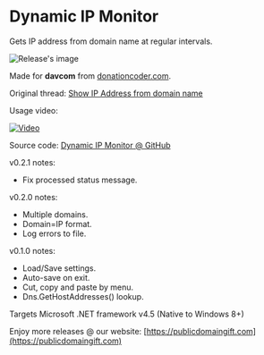 # Dynamic IP Monitor
Gets IP address from domain name at regular intervals.

![Release's image](https://user-images.githubusercontent.com/54631779/101435583-f939a100-38e2-11eb-9e6d-182189dbfed3.png)

Made for **davcom** from [donationcoder.com](https://www.donationcoder.com).

Original thread: [Show IP Address from domain name](https://www.donationcoder.com/forum/index.php?topic=50589.0)

Usage video:

[![Video](http://img.youtube.com/vi/cI4cCmKv9Ks/0.jpg)](http://www.youtube.com/watch?v=cI4cCmKv9Ks "Usage video")

Source code: [Dynamic IP Monitor @ GitHub](https://github.com/publicdomain/dynamic-ip-monitor)

v0.2.1 notes:
- Fix processed status message.

v0.2.0 notes:
- Multiple domains.
- Domain=IP format.
- Log errors to file.

v0.1.0 notes:
- Load/Save settings.
- Auto-save on exit.
- Cut, copy and paste by menu.
- Dns.GetHostAddresses() lookup.

Targets Microsoft .NET framework v4.5 (Native to Windows 8+)

Enjoy more releases @ our website: [https://publicdomaingift.com](https://publicdomaingift.com)
